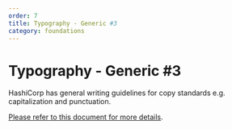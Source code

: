 ```yaml
---
order: 7
title: Typography - Generic #3
category: foundations
---
```


<h1>Typography - Generic #3</h1>

<section data-section="writing-guidelines">
  
  <p class="dummy-paragraph">HashiCorp has general writing guidelines for copy standards e.g. capitalization and
    punctuation.</p>
  <p class="dummy-paragraph">
    <a
      href="https://docs.google.com/document/d/1ABNkYIp6aLwPYNpuYOFcDFBFCcnH_4ePRaLP-gD_tKE/edit#heading=h.w9d2qpiz1vpb"
      target="_blank"
      rel="noopener noreferrer"
    >Please refer to this document for more details</a>.</p>
</section>
